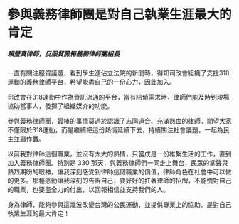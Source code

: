 # 參與義務律師團是對自己執業生涯最大的肯定

##### 賴瑩真律師，反服貿黑箱義務律師團組長

一直有關注服貿議題，看到學生進佔立法院的新聞時，得知司改會組織了支援318運動的義務律師平台，希望能盡自己的一份心力，因此加入。

司改會在318運動中作為資訊流通的平台，當有陪偵需求時，律師們能及時到現場協助當事人，發揮了組織媒介的功能。

參與義務律師團，最棒的事情莫過於認識了志同道合、充滿熱血的律師。期望大家不僅限於318運動，而是繼續把這份熱情延續下去，持續關注社會議題，一起為民主並肩作戰。

以前我對律師這個職業，並沒有太大的熱情，只當成是一份維繫生活的工作，直到加入義務律師團。特別是 330 那天，與義務律師們一同走上舞台，民眾的掌聲與熱烈期盼的眼神，讓我深刻感受到律師這個職業的價值，律師角色在社會中可以做的更多。那種感動讓我深刻的告訴自己，要好好的扛著律師的招牌，不能愧對自己的職業，也要盡全力的付出，以回報相信並支持我們的人。

身為律師，能夠參與這幾波改變台灣的公民運動，並提供專業上的協助，是對自己執業生涯的最大肯定！
